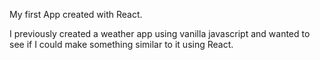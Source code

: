 My first App created with React.

I previously created a weather app using vanilla javascript and wanted to see if I could make something similar to it using React.
